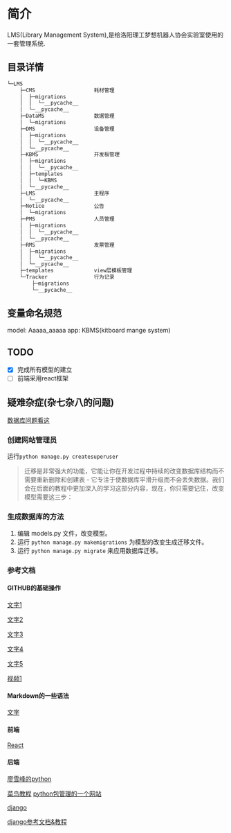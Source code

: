 # 简介

LMS(Library Management System),是给洛阳理工梦想机器人协会实验室使用的一套管理系统.

## 目录详情

``` python
└─LMS
    ├─CMS                   耗材管理
    │  ├─migrations
    │  │  └─__pycache__
    │  └─__pycache__
    ├─DataMS                数据管理
    │  └─migrations
    ├─DMS                   设备管理
    │  ├─migrations
    │  │  └─__pycache__
    │  └─__pycache__
    ├─KBMS                  开发板管理
    │  ├─migrations
    │  │  └─__pycache__
    │  ├─templates
    │  │  └─KBMS
    │  └─__pycache__
    ├─LMS                   主程序
    │  └─__pycache__
    ├─Notice                公告
    │  └─migrations
    ├─PMS                   人员管理
    │  ├─migrations
    │  │  └─__pycache__
    │  └─__pycache__
    ├─RMS                   发票管理
    │  ├─migrations
    │  │  └─__pycache__
    │  └─__pycache__
    ├─templates             view层模板管理
    └─Tracker               行为记录
        ├─migrations
        └─__pycache__
```

## 变量命名规范

model: Aaaaa_aaaaa
app: KBMS(kitboard mange system)

## TODO

* [x] 完成所有模型的建立
* [ ] 前端采用react框架

## 疑难杂症(杂七杂八的问题)

[数据库问题看这](https://www.cnblogs.com/aaron-agu/p/8985055.html)

### 创建网站管理员

运行`python manage.py createsuperuser`

> 迁移是非常强大的功能，它能让你在开发过程中持续的改变数据库结构而不需要重新删除和创建表 - 它专注于使数据库平滑升级而不会丢失数据。我们会在后面的教程中更加深入的学习这部分内容，现在，你只需要记住，改变模型需要这三步：

### 生成数据库的方法

1. 编辑 models.py 文件，改变模型。
2. 运行 `python manage.py makemigrations` 为模型的改变生成迁移文件。
3. 运行 `python manage.py migrate` 来应用数据库迁移。

### 参考文档

#### GITHUB的基础操作

[文字1](https://blog.csdn.net/loadsong/article/details/51591631)

[文字2](https://blog.csdn.net/qq_43669111/article/details/104125627)

[文字3](https://www.jianshu.com/p/5a1b669a2f48)

[文字4](https://zhuanlan.zhihu.com/p/23478654)

[文字5](https://gitee.com/help#article-header0)

[视频1](https://www.bilibili.com/video/BV1pW411A7a5)

#### Markdown的一些语法

[文字](LMS/markdown_gram.md)

#### 前端

[React](https://react.docschina.org/tutorial/tutorial.html)

#### 后端

[廖雪峰的python](https://www.liaoxuefeng.com/wiki/1016959663602400)

[菜鸟教程](https://www.runoob.com/python/python-tutorial.html)
[python包管理的一个网站](https://pypi.org/)

[django](https://pypi.org/project/Django/)

[django参考文档&教程](https://docs.djangoproject.com/zh-hans/3.2/)
